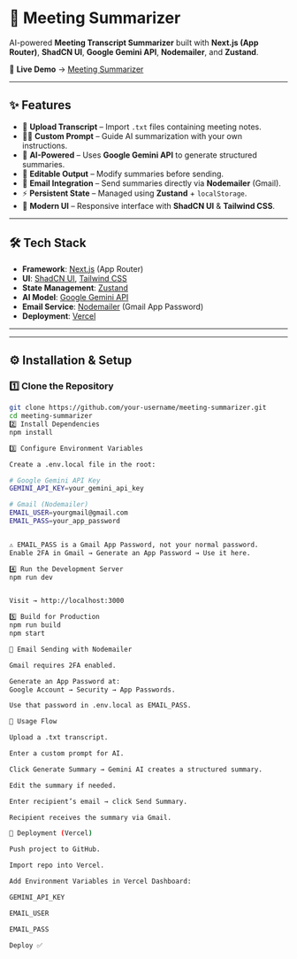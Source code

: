 # 📝 Meeting Summarizer

AI-powered **Meeting Transcript Summarizer** built with **Next.js (App Router)**, **ShadCN UI**, **Google Gemini API**, **Nodemailer**, and **Zustand**.

🔗 **Live Demo** → [Meeting Summarizer](https://meeting-summarizer-blue.vercel.app/)

---

## ✨ Features

- 📂 **Upload Transcript** – Import `.txt` files containing meeting notes.  
- 🧑‍💻 **Custom Prompt** – Guide AI summarization with your own instructions.  
- 🤖 **AI-Powered** – Uses **Google Gemini API** to generate structured summaries.  
- 📝 **Editable Output** – Modify summaries before sending.  
- 📧 **Email Integration** – Send summaries directly via **Nodemailer** (Gmail).  
- ⚡ **Persistent State** – Managed using **Zustand** + `localStorage`.  
- 🎨 **Modern UI** – Responsive interface with **ShadCN UI** & **Tailwind CSS**.  

---

## 🛠 Tech Stack

- **Framework**: [Next.js](https://nextjs.org/) (App Router)  
- **UI**: [ShadCN UI](https://ui.shadcn.com/), [Tailwind CSS](https://tailwindcss.com/)  
- **State Management**: [Zustand](https://github.com/pmndrs/zustand)  
- **AI Model**: [Google Gemini API](https://ai.google.dev/)  
- **Email Service**: [Nodemailer](https://nodemailer.com/) (Gmail App Password)  
- **Deployment**: [Vercel](https://vercel.com/)  

---

---

## ⚙️ Installation & Setup

### 1️⃣ Clone the Repository
```bash
git clone https://github.com/your-username/meeting-summarizer.git
cd meeting-summarizer
2️⃣ Install Dependencies
npm install

3️⃣ Configure Environment Variables

Create a .env.local file in the root:

# Google Gemini API Key
GEMINI_API_KEY=your_gemini_api_key

# Gmail (Nodemailer)
EMAIL_USER=yourgmail@gmail.com
EMAIL_PASS=your_app_password


⚠️ EMAIL_PASS is a Gmail App Password, not your normal password.
Enable 2FA in Gmail → Generate an App Password → Use it here.

4️⃣ Run the Development Server
npm run dev


Visit → http://localhost:3000

5️⃣ Build for Production
npm run build
npm start

📧 Email Sending with Nodemailer

Gmail requires 2FA enabled.

Generate an App Password at:
Google Account → Security → App Passwords.

Use that password in .env.local as EMAIL_PASS.

🎯 Usage Flow

Upload a .txt transcript.

Enter a custom prompt for AI.

Click Generate Summary → Gemini AI creates a structured summary.

Edit the summary if needed.

Enter recipient’s email → click Send Summary.

Recipient receives the summary via Gmail.

🚀 Deployment (Vercel)

Push project to GitHub.

Import repo into Vercel.

Add Environment Variables in Vercel Dashboard:

GEMINI_API_KEY

EMAIL_USER

EMAIL_PASS

Deploy ✅


